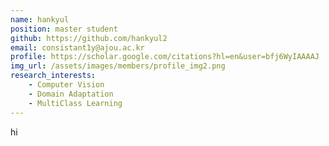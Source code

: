 ```yaml
---
name: hankyul
position: master student
github: https://github.com/hankyul2
email: consistant1y@ajou.ac.kr
profile: https://scholar.google.com/citations?hl=en&user=bfj6WyIAAAAJ
img_url: /assets/images/members/profile_img2.png
research_interests:
    - Computer Vision
    - Domain Adaptation
    - MultiClass Learning
---
```

hi